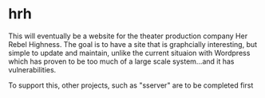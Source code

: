 # hrh
This will eventually be a website for the theater production company Her Rebel Highness. 
The goal is to have a site that is graphcially interesting, but simple to update and maintain, unlike the current situaion with
Wordpress which has proven to be too much of a large scale system...and it has vulnerabilities.

To support this, other projects, such as "sserver" are to be completed first
